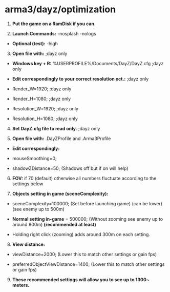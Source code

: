 # arma3/dayz/optimization

1. **Put the game on a RamDisk if you can.**

2. **Launch Commands:** -nosplash -nologs

 * **Optional (test):** -high

3. **Open file with:** ;dayz only

 * **Windows key + R:** %USERPROFILE%/Documents/DayZ/DayZ.cfg ;dayz only

 * **Edit correspondingly to your correct resolution ect.:** ;dayz only

 * Render_W=1920; ;dayz only

 * Render_H=1080; ;dayz only

 * Resolution_W=1920; ;dayz only

 * Resolution_H=1080; ;dayz only

4. **Set DayZ.cfg file to read only.** ;dayz only

5. **Open file with:** <yourname>.DayZProfile and <yourname>.Arma3Profile

 * **Edit correspondingly:**

 * mouseSmoothing=0;

 * shadowZDistance=50; (Shadows off but if on will help)

6. **FOV:** if 70 (default) otherwise all numbers fluctuate according to the settings below

7. **Objects setting in game (sceneComplexity):**

 * sceneComplexity=100000; (Set before launching game) (can be lower) (see enemy up to 500m)

 * **Normal setting in-game** = 500000; (Without zooming see enemy up to around 800m) **(recommended at least)**

 * Holding right click (zooming) adds around 300m on each setting.

8. **View distance:**

 * viewDistance=2000; (Lower this to match other settings or gain fps)

 * preferredObjectViewDistance=1400; (Lower this to match other settings or gain fps)

9. **These recommended settings will allow you to see up to 1300~ meters.**
